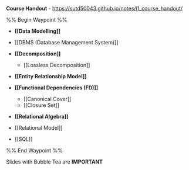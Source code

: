 **Course Handout** - https://sutd50043.github.io/notes/l1_course_handout/

%% Begin Waypoint %%
- **[[Data Modelling]]**

- [[DBMS (Database Management System)]]
- **[[Decomposition]]**
	- [[Lossless Decomposition]]
- **[[Entity Relationship Model]]**

- **[[Functional Dependencies (FD)]]**
	- [[Canonical Cover]]
	- [[Closure Set]]
- **[[Relational Algebra]]**

- [[Relational Model]]
- [[SQL]]

%% End Waypoint %%

Slides with Bubble Tea are **IMPORTANT** 